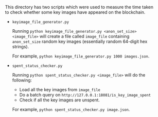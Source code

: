 This directory has two scripts which were used to measure the time taken to check whether some key images have appeared on the blockchain.

  - `keyimage_file_generator.py`

      Running `python keyimage_file_generator.py <anon_set_size> <image_file>` will create a file called `image_file` containing `anon_set_size` random key images (essentially random 64-digit hex strings).

      For example, `python keyimage_file_generator.py 1000 images.json`.



  - `spent_status_checker.py`

    Running `python spent_status_checker.py <image_file>` will do the following:

      + Load all the key images from `image_file`
      + Do a batch query on `http://127.0.0.1:18081/is_key_image_spent`
      + Check if all the key images are unspent.

    For example, `python spent_status_checker.py image.json`.
